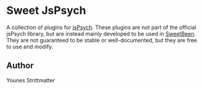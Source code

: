 # Sweet JsPsych

A collection of plugins for [jsPsych](https://www.jspsych.org/). These plugins are not part of the official jsPsych library, but are instead mainly developed to be used in [SweetBeen](https://autoresearch.github.io/sweetbean/). They are not guaranteed to be stable or well-documented, but they are free to use and modify.

## Author

Younes Strittmatter